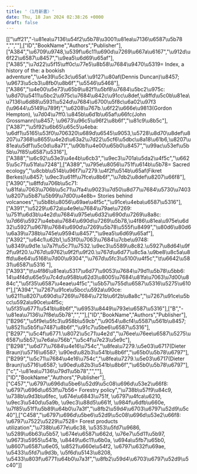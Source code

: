 ```yaml
---
title: '〈1月新書〉'
date: Thu, 18 Jan 2024 02:38:26 +0000
draft: false
---
```


\[\["\\uff21","-\\u81ea\\u7136\\u54f2\\u5b78\\u3001\\u81ea\\u7136\\u6587\\u5b78 ","",""\],\["ID","BookName","Authors","Publisher"\],\["A384","\\u6709\\u9748,\\u539f\\u6c11\\u690d\\u7269\\u667a\\u6167","\\u912d\\u6f22\\u6587\\u8457","\\u9ea5\\u6d69\\u65af"\],\["A385","\\u7d22\\u5f15\\uff0c\\u77e5\\u8b58\\u7684\\u9470\\u5319= Index, a history of the: a bookish adventure","\\u4e39\\u5c3c\\u65af.\\u9127\\u80af(Dennis Duncan)\\u8457; \\u9673\\u5cb3\\u8fb0\\u8b6f","\\u5546\\u5468"\],\["A386","\\u4e00\\u5e73\\u65b9\\u82f1\\u5bf8\\u7684\\u5bc2\\u975c: \\u8d70\\u5411\\u5bc2\\u975c\\u7684\\u842c\\u91cc\\u8def,\\u8ffd\\u5c0b\\u81ea\\u7136\\u6d88\\u5931\\u524d\\u7684\\u6700\\u5f8c\\u6a02\\u97f3 (\\u9644\\u5149\\u789f)","\\u6208\\u767b.\\u6f22\\u666e\\u9813(Gordon Hempton), \\u7d04\\u7ff0.\\u845b\\u6d1b\\u65af\\u66fc(John Grossmann)\\u8457; \\u9673\\u96c5\\u96f2\\u8b6f","\\u81c9\\u8b5c"\],\["A387","\\u5f92\\u6b65\\u65c5\\u4eba: \\u6df1\\u5165\\u53f0\\u706320\\u689d\\u6545\\u9053,\\u5728\\u8d70\\u8def\\u8207\\u7368\\u8655\\u4e2d\\u63a2\\u7d22\\u5cf6\\u5dbc\\u8a18\\u61b6,\\u8207\\u81ea\\u5df1\\u5c0d\\u8a71","\\u90b1\\u4e00\\u65b0\\u8457","\\u99ac\\u53ef\\u5b5b\\u7f85\\u6587\\u5316"\],\["A388","\\u6c92\\u53e3\\u4e4b\\u6cb3","\\u9ec3\\u701a\\u5da2\\u4f5c","\\u6625\\u5c71\\u51fa\\u7248"\],\["A389","\\u795e\\u8056\\u751f\\u614b\\u5b78= Sacred ecology","\\u8cbb\\u514b\\u96f7\\u7279.\\u4f2f\\u514b\\u65af(Fikret Berkes)\\u8457; \\u9ec3\\u61ff\\u7fce\\u8b6f","\\u7db2\\u8def\\u8207\\u66f8"\],\["A390","\\u8ffd\\u706b\\u5c71: \\u81fa\\u7063\\u706b\\u5c71\\u7fa4\\u9023\\u7d50\\u8d77\\u7684\\u5730\\u7403\\u8207\\u5b87\\u5b99\\u7d00\\u4e8b= Stories behind volcanoes","\\u5b8b\\u8056\\u69ae\\u4f5c","\\u91ce\\u4eba\\u6587\\u5316"\],\["A391","\\u5229\\u672a\\u4e9e\\u7684\\u79ae\\u7269: \\u751f\\u6d3b\\u4e2d\\u7684\\u975e\\u6d32\\u690d\\u7269\\u8a8c: \\u7d66\\u5927\\u4eba\\u7684\\u690d\\u7269\\u5b78,\\u4f86\\u81ea\\u975e\\u6d32\\u5927\\u9678\\u7684\\u690d\\u7269\\u5b78\\u555f\\u8499","\\u80d6\\u80d6\\u6a39\\u738b\\u745e\\u9594\\u8457","\\u9ea5\\u6d69\\u65af"\],\["A392","\\u64c1\\u62b1,\\u53f0\\u7063\\u7684\\u7cbe\\u9748: \\u8349\\u9d1e.\\u7a7f\\u5c71\\u7532.\\u9ec3\\u5589\\u8c82.\\u5927\\u8d64\\u9f2f\\u9f20.\\u767d\\u9762\\u9f2f\\u9f20.\\u767d\\u6d77\\u8c5a.\\u9be8\\u8c5a\\u8ffd\\u8e64\\u5168\\u7d00\\u9304","\\u767d\\u5fc3\\u5100\\u4f5c","\\t\\u6642\\u5831\\u6587\\u5316 "\],\["A393","\\t\\u4f86\\u81ea\\u5317\\u6d77\\u9053\\u7684\\u79d1\\u5b78\\u5bb6: 14\\u4f4d\\u65e5\\u7c4d\\u958b\\u62d3\\u8005\\u7684\\u81fa\\u7063\\u7d00\\u884c","\\u5f35\\u6587\\u4eae\\u4f5c","\\u5b57\\u755d\\u6587\\u5316\\u5275\\u610f"\],\["A394","\\u7267\\u91ce\\u5bcc\\u592a\\u90ce: \\u6211\\u8207\\u690d\\u7269\\u7684\\u721b\\u6f2b\\u8a8c","\\u7267\\u91ce\\u5bcc\\u592a\\u90ce\\u4f5c; \\u5f35\\u6771\\u541b\\u8b6f","\\u6953\\u8449\\u793e\\u6587\\u5316"\],\["B","-\\u81ea\\u7136\\u7f8e\\u5b78","",""\],\["ID","BookName","Authors","Publisher"\],\["B296","\\u5f9e\\u5fc3\\u958b\\u59cb","\\u9054\\u8cf4\\u5587\\u561b\\u8457; \\u8521\\u5b5f\\u7487\\u8b6f","\\u91c7\\u5be6\\u6587\\u5316"\],\["B297","\\u5c4f\\u6771.\\u8072\\u5c71\\u4e2d","\\u76ee\\u76ee\\u6587\\u5275\\u6587\\u5b57,\\u7e6a\\u756b","\\u5c4f\\u7e23\\u5e9c"\],\["B298","\\u6d77\\u7684\\u4e16\\u754c","\\u8fea\\u7279.\\u5e03\\u6717(Dieter Braun)\\u5716\\u6587; \\u90ed\\u82b3\\u541b\\u8b6f","\\u65b0\\u5b78\\u6797"\],\["B299","\\u5c71\\u7684\\u4e16\\u754c","\\u8fea\\u7279.\\u5e03\\u6717(Dieter Braun)\\u5716\\u6587; \\u90ed\\u82b3\\u541b\\u8b6f","\\u65b0\\u5b78\\u6797"\],\["c","-\\u81ea\\u7136\\u79d1\\u5b78","",""\],\["ID","BookName","Authors","Publisher"\],\["C457","\\u6797\\u696d\\u5be6\\u52d9\\u5c08\\u696d\\u53e2\\u66f8: \\u6797\\u696d\\u653f\\u7b56= Forestry policy","\\u738b\\u57f9\\u84c9, \\u738b\\u9d3b\\u6fec, \\u674e\\u6843\\u751f, \\u6797\\u4fca\\u6210, \\u9ec3\\u540d\\u5a9b, \\u9ec3\\u88d5\\u661f, \\u984f\\u6dfb\\u660e, \\u7f85\\u51f1\\u5b89\\u64b0\\u7a3f","\\u8fb2\\u59d4\\u6703\\u6797\\u52d9\\u5c40"\],\["C458","\\u6797\\u696d\\u5be6\\u52d9\\u5c08\\u696d\\u53e2\\u66f8: \\u6797\\u7522\\u5229\\u7528= Forest products utilization","\\u738b\\u677e\\u6c38, \\u5353\\u5fd7\\u9686, \\u5289\\u6b63\\u5b57, \\u674e\\u6587\\u662d, \\u76e7\\u5d11\\u5b97, \\u9673\\u5955\\u541b, \\u8449\\u6c11\\u6b0a, \\u694a\\u5fb7\\u65b0, \\u8607\\u6587\\u6e05, \\u8521\\u660e\\u54f2, \\u6797\\u632f\\u69ae, \\u5433\\u5fd7\\u9d3b, \\u5f6d\\u5143\\u8208, \\u5433\\u803f\\u6771\\u64b0\\u7a3f","\\u8fb2\\u59d4\\u6703\\u6797\\u52d9\\u5c40"\]\]